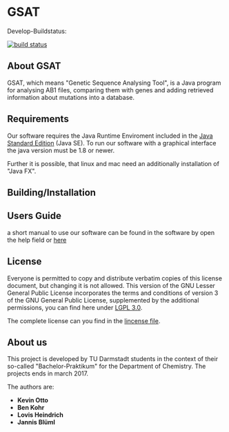 # GSAT #

Develop-Buildstatus:

 [![build status](https://gitlab.com/BluemlJ/GSAT/badges/Develop/build.svg)](https://gitlab.com/BluemlJ/GSAT/commits/Develop)
 

About GSAT
----
GSAT, which means "Genetic Sequence Analysing Tool", is a Java program for analysing AB1 files, comparing them with genes and adding retrieved
information about mutations into a database.

Requirements
----
Our software requires the Java Runtime Enviroment included in the [Java Standard Edition](http://www.oracle.com/technetwork/java/javase/downloads/index-jsp-138363.html) (Java SE). To run our software with a graphical interface the java version must be 1.8 or newer. 

Further it is possible, that linux and mac need an additionally installation of "Java FX". 

Building/Installation
----



Users Guide
-----
a short manual to use our software can be found in the software by open the help field or [here](https://gitlab.com/BluemlJ/GSAT/blob/Develop/p_GSAT/src/main/resources/manual/WelcomeToGSAT.txt)

License
-----
Everyone is permitted to copy and distribute verbatim copies of this license document, but changing it is not allowed.
This version of the GNU Lesser General Public License incorporates the terms and conditions of version 3 of the GNU General Public License, 
supplemented by the additional permissions, you can find here under [LGPL 3.0](https://www.gnu.org/licenses/lgpl-3.0.de.html).

The complete license can you find in the [lincense file](https://gitlab.com/BluemlJ/GSAT/blob/master/LICENSE).

About us
-----
This project is developed by TU Darmstadt students in the context of their so-called "Bachelor-Praktikum" for the Department of Chemistry.
The projects ends in march 2017.

The authors are:
* **Kevin Otto**
* **Ben Kohr**
* **Lovis Heindrich**
* **Jannis Blüml**
